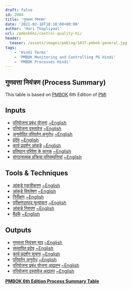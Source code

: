 ```yaml
---
draft: false
id: 2004   
title: 'गुणवत्ता नियंत्रण'
date: '2021-02-18T18:10:00+00:00'
author: 'Hari Thapliyaal'
url: /pmbok6hi/control-quality-hi/
header:
  teaser: /assets/images/pmblog/1037-pmbok-general.jpg
tags:
    - 'Hindi Terms'
    - 'PMBOK Monitoring and Controlling PG Hindi'
    - 'PMBOK Processes Hindi'
---
```


## गुणवत्ता नियंत्रण (Process Summary)

This table is based on [PMBOK](https://www.pmi.org/pmbok-guide-standards) 6th Edition of [PMI](https://www.pmi.org)

## Inputs

- [परियोजना प्रबंध योजना](/pmbok6hi/project-management-plan-hi)  [~English](/pmbok6/Project-Management-Plan)
- [परियोजना दस्तावेज](/pmbok6hi/project-documents-hi)  [~English](/pmbok6/Project-Documents)
- [अनुमोदित परिवर्तन अनुरोध](/pmbok6hi/approved-change-requests-hi)  [~English](/pmbok6/Approved-Change-Requests)
- [प्रदेय](/pmbok6hi/deliverables-hi)  [~English](/pmbok6/Deliverables)
- [कार्य प्रदर्शन आंकड़े](/pmbok6hi/work-performance-data-hi)  [~English](/pmbok6/Work-Performance-Data)
- [प्रतिष्ठान परिवेश के कारक](/pmbok6hi/enterprise-environmental-factors-hi)  [~English](/pmbok6/Enterprise-Environmental-Factors)
- [संगठनात्मक प्रक्रिया परिसम्पत्तियां](/pmbok6hi/organizational-process-assets-hi)  [~English](/pmbok6/Organizational-Process-Assets)

## Tools &amp; Techniques

- [आंकड़े एकत्रीकरण](/pmbok6hi/data-gathering-hi)  [~English](/pmbok6/Data-Gathering)
- [आंकड़े विश्लेषण](/pmbok6hi/data-analysis-hi)  [~English](/pmbok6/Data-Analysis)
- [निरीक्षण](/pmbok6hi/inspection-hi)  [~English](/pmbok6/Inspection)
- [परीक्षणउत्पाद मूल्यांकन](/pmbok6hi/testing/product-evaluations-hi)  [~English](/pmbok6/Testing/Product-Evaluations)
- [आंकड़े निरुपण](/pmbok6hi/data-representation-hi)  [~English](/pmbok6/Data-Representation)
- [बैठकें](/pmbok6hi/meetings-hi)  [~English](/pmbok6/Meetings)

## Outputs

- [गुणवत्ता नियंत्रण माप](/pmbok6hi/quality-control-measurements-hi)  [~English](/pmbok6/Quality-Control-Measurements)
- [सत्यापित प्रदेय](/pmbok6hi/verified-deliverables-hi)  [~English](/pmbok6/Verified-Deliverables)
- [कार्य प्रदर्शन सूचना](/pmbok6hi/work-performance-information-hi)  [~English](/pmbok6/Work-Performance-Information)
- [परिवर्तन अनुरोध](/pmbok6hi/change-requests-hi)  [~English](/pmbok6/Change-Requests)
- [परियोजना प्रबंध योजना अद्यतन](/pmbok6hi/project-management-plan-updates-hi)  [~English](/pmbok6/Project-Management-Plan-Updates)
- [परियोजना दस्तावेज अद्यतन](/pmbok6hi/project-documents-updates-hi)  [~English](/pmbok6/Project-Documents-Updates)

**[PMBOK 6th Edition Process Summary Table](process-groups-and-processes-in-pmbok6/)**
